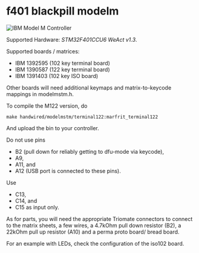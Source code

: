 # f401 blackpill modelm 

![IBM Model M Controller](https://dynamic.reauktion.de/flugphase/wp-content/uploads/2021/11/IMG_20211030_204552-scaled.jpg)

Supported Hardware: *STM32F401CCU6 WeAct v1.3*.

Supported boards / matrices:

* IBM 1392595 (102 key terminal board)
* IBM 1390587 (122 key terminal board)
* IBM 1391403 (102 key ISO board)

Other boards will need additional keymaps and matrix-to-keycode mappings in modelmstm.h.

To compile the M122 version, do

``` make handwired/modelmstm/terminal122:marfrit_terminal122 ```

And upload the bin to your controller.

Do not use pins
* B2 (pull down for reliably getting to dfu-mode via keycode), 
* A9, 
* A11, and 
* A12 (USB port is connected to these pins). 

Use 
* C13, 
* C14, and 
* C15 as input only.

As for parts, you will need the appropriate Triomate connectors to connect to the matrix sheets, a few wires, a 4.7kOhm pull down resistor (B2), a 22kOhm pull up resistor (A10) and a perma proto board/ bread board.

For an example with LEDs, check the configuration of the iso102 board.
